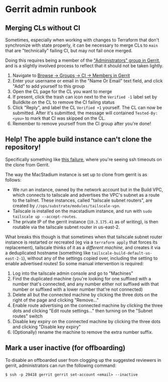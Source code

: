 # Gerrit admin runbook

## Merging CLs without CI

Sometimes, especially when working with changes to Terraform that don't
synchronize with state properly, it can be necessary to merge CLs to `main` that
are "technically" failing CI, but may not fail once merged.

Doing this requires being a member of the ["Administrators" group in
Gerrit][Administrators], and is a slightly involved process to reflect that it
should not be taken lightly.

1. Navigate to [Browse -> Groups -> CI -> Members in Gerrit][CI Members]
2. Enter your username or email in the "Name Or Email" text field, and click
   "Add" to add yourself to this group
3. Open the CL page for the CL you want to merge
4. If present, click the trash can icon next to the `Verified -1` label set by
   Buildkite on the CL to remove the CI failing status
5. Click "Reply", and label the CL `Verified +1` yourself. The CL can now be
   submitted. After it's submitted, the message will contained `Tested-By:
   <you>` to mark that CI was skipped on the CL.
6. Remember to remove yourself from the CI group after you're done!

[administrators]: https://gerrit.readyset.name/admin/groups/66d5d12f6df3f27745e697744d9135c484616974
[ci members]: https://gerrit.readyset.name/admin/groups/cbfca8ef35d08fe33fed2ca3ae791acc3bb23c88,members

## Help! The apple build instance can't clone the repository!

Specifically something like [this failure][build-17636], where you're seeing ssh
timeouts on the clone from Gerrit.

The way the MacStadium instance is set up to clone from gerrit is as follows:

- We run an instance, owned by the network account but in the Build VPC, which
  connects to tailscale and advertises the VPC's subnet as a route to the
  tailnet. These instances, called "tailscale subnet routers", are created by
  `//ops/substrate/modules/tailscale-vpn`.
- Tailscale is installed on the macstadium instance, and run with `sudo
  tailscale up --accept-routes`.
- The private IP of the gerrit instance (`10.3.175.41` as of writing), is then
  routable via the tailscale subnet router in us-east-2.

What breaks this though is that sometimes when that tailscale subnet router
instance is restarted or recreated (eg via a `terraform apply` that forces its
replacement), tailscale thinks of it as a *different machine*, and creates it
via a deduplicated hostname (something like
`tailscale-build-default-us-east-2-1`), without any of the settings copied over,
including the setting to enable advertised routes! So some manual intervention
is required:

1. Log into the tailscale admin console and go to "Machines"
2. Find the duplicated machine (you're looking for one suffixed with a number
   that's connected, and any number either not suffixed with that number or
   suffixed with a lower number that're not connected)
3. Delete all but the connected machine by clicking the three dots on the right
   of the page and clicking "Remove..."
4. Enable route advertising on the connected machine by clicking the three dots
   and clicking "Edit route settings..." then turning on the "Subnet routes"
   switch
5. Disable key expiry on the connected machine by clicking the three dots and
   clicking "Disable key expiry"
6. (Optionally) rename the machine to remove the extra number suffix.

[build-17636]: https://buildkite.com/readyset/readyset/builds/17636#01814408-f7d9-42b8-9bc0-6ea05949b42e

## Mark a user inactive (for offboarding)

To disable an offboarded user from clogging up the suggested reviewers in
gerrit, administrators can run the following command:

```console
$ ssh -p 29418 gerrit gerrit set-account <email> --inactive
```

